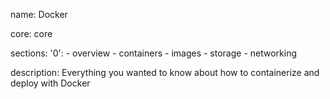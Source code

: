 name: Docker

core: core

sections:
  '0':
    - overview
    - containers
    - images
    - storage
    - networking

description: Everything you wanted to know about how to containerize and deploy with Docker
